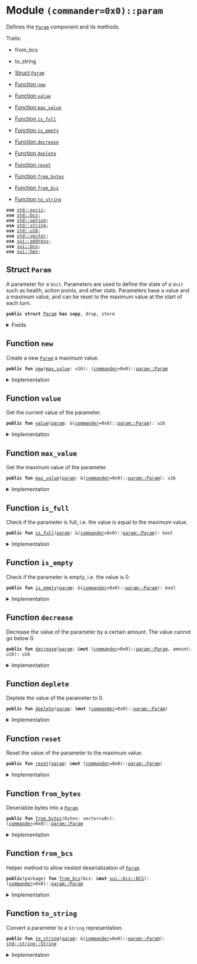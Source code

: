 
<a name="(commander=0x0)_param"></a>

# Module `(commander=0x0)::param`

Defines the <code><a href="../name_gen/param.md#(commander=0x0)_param_Param">Param</a></code> component and its methods.

Traits:
- from_bcs
- to_string


-  [Struct `Param`](#(commander=0x0)_param_Param)
-  [Function `new`](#(commander=0x0)_param_new)
-  [Function `value`](#(commander=0x0)_param_value)
-  [Function `max_value`](#(commander=0x0)_param_max_value)
-  [Function `is_full`](#(commander=0x0)_param_is_full)
-  [Function `is_empty`](#(commander=0x0)_param_is_empty)
-  [Function `decrease`](#(commander=0x0)_param_decrease)
-  [Function `deplete`](#(commander=0x0)_param_deplete)
-  [Function `reset`](#(commander=0x0)_param_reset)
-  [Function `from_bytes`](#(commander=0x0)_param_from_bytes)
-  [Function `from_bcs`](#(commander=0x0)_param_from_bcs)
-  [Function `to_string`](#(commander=0x0)_param_to_string)


<pre><code><b>use</b> <a href="../dependencies/std/ascii.md#std_ascii">std::ascii</a>;
<b>use</b> <a href="../dependencies/std/bcs.md#std_bcs">std::bcs</a>;
<b>use</b> <a href="../dependencies/std/option.md#std_option">std::option</a>;
<b>use</b> <a href="../dependencies/std/string.md#std_string">std::string</a>;
<b>use</b> <a href="../dependencies/std/u16.md#std_u16">std::u16</a>;
<b>use</b> <a href="../dependencies/std/vector.md#std_vector">std::vector</a>;
<b>use</b> <a href="../dependencies/sui/address.md#sui_address">sui::address</a>;
<b>use</b> <a href="../dependencies/sui/bcs.md#sui_bcs">sui::bcs</a>;
<b>use</b> <a href="../dependencies/sui/hex.md#sui_hex">sui::hex</a>;
</code></pre>



<a name="(commander=0x0)_param_Param"></a>

## Struct `Param`

A parameter for a <code>Unit</code>. Parameters are used to define the state of a
<code>Unit</code> such as health, action points, and other stats. Parameters have a
value and a maximum value, and can be reset to the maximum value at the
start of each turn.


<pre><code><b>public</b> <b>struct</b> <a href="../name_gen/param.md#(commander=0x0)_param_Param">Param</a> <b>has</b> <b>copy</b>, drop, store
</code></pre>



<details>
<summary>Fields</summary>


<dl>
<dt>
<code><a href="../name_gen/param.md#(commander=0x0)_param_value">value</a>: u16</code>
</dt>
<dd>
</dd>
<dt>
<code><a href="../name_gen/param.md#(commander=0x0)_param_max_value">max_value</a>: u16</code>
</dt>
<dd>
</dd>
</dl>


</details>

<a name="(commander=0x0)_param_new"></a>

## Function `new`

Create a new <code><a href="../name_gen/param.md#(commander=0x0)_param_Param">Param</a></code> a maximum value.


<pre><code><b>public</b> <b>fun</b> <a href="../name_gen/param.md#(commander=0x0)_param_new">new</a>(<a href="../name_gen/param.md#(commander=0x0)_param_max_value">max_value</a>: u16): (<a href="../name_gen/commander.md#(commander=0x0)_commander">commander</a>=0x0)::<a href="../name_gen/param.md#(commander=0x0)_param_Param">param::Param</a>
</code></pre>



<details>
<summary>Implementation</summary>


<pre><code><b>public</b> <b>fun</b> <a href="../name_gen/param.md#(commander=0x0)_param_new">new</a>(<a href="../name_gen/param.md#(commander=0x0)_param_max_value">max_value</a>: u16): <a href="../name_gen/param.md#(commander=0x0)_param_Param">Param</a> { <a href="../name_gen/param.md#(commander=0x0)_param_Param">Param</a> { <a href="../name_gen/param.md#(commander=0x0)_param_value">value</a>: <a href="../name_gen/param.md#(commander=0x0)_param_max_value">max_value</a>, <a href="../name_gen/param.md#(commander=0x0)_param_max_value">max_value</a> } }
</code></pre>



</details>

<a name="(commander=0x0)_param_value"></a>

## Function `value`

Get the current value of the parameter.


<pre><code><b>public</b> <b>fun</b> <a href="../name_gen/param.md#(commander=0x0)_param_value">value</a>(<a href="../name_gen/param.md#(commander=0x0)_param">param</a>: &(<a href="../name_gen/commander.md#(commander=0x0)_commander">commander</a>=0x0)::<a href="../name_gen/param.md#(commander=0x0)_param_Param">param::Param</a>): u16
</code></pre>



<details>
<summary>Implementation</summary>


<pre><code><b>public</b> <b>fun</b> <a href="../name_gen/param.md#(commander=0x0)_param_value">value</a>(<a href="../name_gen/param.md#(commander=0x0)_param">param</a>: &<a href="../name_gen/param.md#(commander=0x0)_param_Param">Param</a>): u16 { <a href="../name_gen/param.md#(commander=0x0)_param">param</a>.<a href="../name_gen/param.md#(commander=0x0)_param_value">value</a> }
</code></pre>



</details>

<a name="(commander=0x0)_param_max_value"></a>

## Function `max_value`

Get the maximum value of the parameter.


<pre><code><b>public</b> <b>fun</b> <a href="../name_gen/param.md#(commander=0x0)_param_max_value">max_value</a>(<a href="../name_gen/param.md#(commander=0x0)_param">param</a>: &(<a href="../name_gen/commander.md#(commander=0x0)_commander">commander</a>=0x0)::<a href="../name_gen/param.md#(commander=0x0)_param_Param">param::Param</a>): u16
</code></pre>



<details>
<summary>Implementation</summary>


<pre><code><b>public</b> <b>fun</b> <a href="../name_gen/param.md#(commander=0x0)_param_max_value">max_value</a>(<a href="../name_gen/param.md#(commander=0x0)_param">param</a>: &<a href="../name_gen/param.md#(commander=0x0)_param_Param">Param</a>): u16 { <a href="../name_gen/param.md#(commander=0x0)_param">param</a>.<a href="../name_gen/param.md#(commander=0x0)_param_max_value">max_value</a> }
</code></pre>



</details>

<a name="(commander=0x0)_param_is_full"></a>

## Function `is_full`

Check if the parameter is full, i.e. the value is equal to the maximum value.


<pre><code><b>public</b> <b>fun</b> <a href="../name_gen/param.md#(commander=0x0)_param_is_full">is_full</a>(<a href="../name_gen/param.md#(commander=0x0)_param">param</a>: &(<a href="../name_gen/commander.md#(commander=0x0)_commander">commander</a>=0x0)::<a href="../name_gen/param.md#(commander=0x0)_param_Param">param::Param</a>): bool
</code></pre>



<details>
<summary>Implementation</summary>


<pre><code><b>public</b> <b>fun</b> <a href="../name_gen/param.md#(commander=0x0)_param_is_full">is_full</a>(<a href="../name_gen/param.md#(commander=0x0)_param">param</a>: &<a href="../name_gen/param.md#(commander=0x0)_param_Param">Param</a>): bool { <a href="../name_gen/param.md#(commander=0x0)_param">param</a>.<a href="../name_gen/param.md#(commander=0x0)_param_value">value</a> == <a href="../name_gen/param.md#(commander=0x0)_param">param</a>.<a href="../name_gen/param.md#(commander=0x0)_param_max_value">max_value</a> }
</code></pre>



</details>

<a name="(commander=0x0)_param_is_empty"></a>

## Function `is_empty`

Check if the parameter is empty, i.e. the value is 0.


<pre><code><b>public</b> <b>fun</b> <a href="../name_gen/param.md#(commander=0x0)_param_is_empty">is_empty</a>(<a href="../name_gen/param.md#(commander=0x0)_param">param</a>: &(<a href="../name_gen/commander.md#(commander=0x0)_commander">commander</a>=0x0)::<a href="../name_gen/param.md#(commander=0x0)_param_Param">param::Param</a>): bool
</code></pre>



<details>
<summary>Implementation</summary>


<pre><code><b>public</b> <b>fun</b> <a href="../name_gen/param.md#(commander=0x0)_param_is_empty">is_empty</a>(<a href="../name_gen/param.md#(commander=0x0)_param">param</a>: &<a href="../name_gen/param.md#(commander=0x0)_param_Param">Param</a>): bool { <a href="../name_gen/param.md#(commander=0x0)_param">param</a>.<a href="../name_gen/param.md#(commander=0x0)_param_value">value</a> == 0 }
</code></pre>



</details>

<a name="(commander=0x0)_param_decrease"></a>

## Function `decrease`

Decrease the value of the parameter by a certain amount. The value cannot go
below 0.


<pre><code><b>public</b> <b>fun</b> <a href="../name_gen/param.md#(commander=0x0)_param_decrease">decrease</a>(<a href="../name_gen/param.md#(commander=0x0)_param">param</a>: &<b>mut</b> (<a href="../name_gen/commander.md#(commander=0x0)_commander">commander</a>=0x0)::<a href="../name_gen/param.md#(commander=0x0)_param_Param">param::Param</a>, amount: u16): u16
</code></pre>



<details>
<summary>Implementation</summary>


<pre><code><b>public</b> <b>fun</b> <a href="../name_gen/param.md#(commander=0x0)_param_decrease">decrease</a>(<a href="../name_gen/param.md#(commander=0x0)_param">param</a>: &<b>mut</b> <a href="../name_gen/param.md#(commander=0x0)_param_Param">Param</a>, amount: u16): u16 {
    <a href="../name_gen/param.md#(commander=0x0)_param">param</a>.<a href="../name_gen/param.md#(commander=0x0)_param_value">value</a> = <a href="../name_gen/param.md#(commander=0x0)_param">param</a>.<a href="../name_gen/param.md#(commander=0x0)_param_value">value</a> - amount.min(<a href="../name_gen/param.md#(commander=0x0)_param">param</a>.<a href="../name_gen/param.md#(commander=0x0)_param_value">value</a>);
    <a href="../name_gen/param.md#(commander=0x0)_param">param</a>.<a href="../name_gen/param.md#(commander=0x0)_param_value">value</a>
}
</code></pre>



</details>

<a name="(commander=0x0)_param_deplete"></a>

## Function `deplete`

Deplete the value of the parameter to 0.


<pre><code><b>public</b> <b>fun</b> <a href="../name_gen/param.md#(commander=0x0)_param_deplete">deplete</a>(<a href="../name_gen/param.md#(commander=0x0)_param">param</a>: &<b>mut</b> (<a href="../name_gen/commander.md#(commander=0x0)_commander">commander</a>=0x0)::<a href="../name_gen/param.md#(commander=0x0)_param_Param">param::Param</a>)
</code></pre>



<details>
<summary>Implementation</summary>


<pre><code><b>public</b> <b>fun</b> <a href="../name_gen/param.md#(commander=0x0)_param_deplete">deplete</a>(<a href="../name_gen/param.md#(commander=0x0)_param">param</a>: &<b>mut</b> <a href="../name_gen/param.md#(commander=0x0)_param_Param">Param</a>) { <a href="../name_gen/param.md#(commander=0x0)_param">param</a>.<a href="../name_gen/param.md#(commander=0x0)_param_value">value</a> = 0; }
</code></pre>



</details>

<a name="(commander=0x0)_param_reset"></a>

## Function `reset`

Reset the value of the parameter to the maximum value.


<pre><code><b>public</b> <b>fun</b> <a href="../name_gen/param.md#(commander=0x0)_param_reset">reset</a>(<a href="../name_gen/param.md#(commander=0x0)_param">param</a>: &<b>mut</b> (<a href="../name_gen/commander.md#(commander=0x0)_commander">commander</a>=0x0)::<a href="../name_gen/param.md#(commander=0x0)_param_Param">param::Param</a>)
</code></pre>



<details>
<summary>Implementation</summary>


<pre><code><b>public</b> <b>fun</b> <a href="../name_gen/param.md#(commander=0x0)_param_reset">reset</a>(<a href="../name_gen/param.md#(commander=0x0)_param">param</a>: &<b>mut</b> <a href="../name_gen/param.md#(commander=0x0)_param_Param">Param</a>) { <a href="../name_gen/param.md#(commander=0x0)_param">param</a>.<a href="../name_gen/param.md#(commander=0x0)_param_value">value</a> = <a href="../name_gen/param.md#(commander=0x0)_param">param</a>.<a href="../name_gen/param.md#(commander=0x0)_param_max_value">max_value</a>; }
</code></pre>



</details>

<a name="(commander=0x0)_param_from_bytes"></a>

## Function `from_bytes`

Deserialize bytes into a <code><a href="../name_gen/param.md#(commander=0x0)_param_Param">Param</a></code>.


<pre><code><b>public</b> <b>fun</b> <a href="../name_gen/param.md#(commander=0x0)_param_from_bytes">from_bytes</a>(bytes: vector&lt;u8&gt;): (<a href="../name_gen/commander.md#(commander=0x0)_commander">commander</a>=0x0)::<a href="../name_gen/param.md#(commander=0x0)_param_Param">param::Param</a>
</code></pre>



<details>
<summary>Implementation</summary>


<pre><code><b>public</b> <b>fun</b> <a href="../name_gen/param.md#(commander=0x0)_param_from_bytes">from_bytes</a>(bytes: vector&lt;u8&gt;): <a href="../name_gen/param.md#(commander=0x0)_param_Param">Param</a> {
    <b>let</b> <b>mut</b> bcs = bcs::new(bytes);
    <a href="../name_gen/param.md#(commander=0x0)_param_from_bcs">from_bcs</a>(&<b>mut</b> bcs)
}
</code></pre>



</details>

<a name="(commander=0x0)_param_from_bcs"></a>

## Function `from_bcs`

Helper method to allow nested deserialization of <code><a href="../name_gen/param.md#(commander=0x0)_param_Param">Param</a></code>.


<pre><code><b>public</b>(package) <b>fun</b> <a href="../name_gen/param.md#(commander=0x0)_param_from_bcs">from_bcs</a>(bcs: &<b>mut</b> <a href="../dependencies/sui/bcs.md#sui_bcs_BCS">sui::bcs::BCS</a>): (<a href="../name_gen/commander.md#(commander=0x0)_commander">commander</a>=0x0)::<a href="../name_gen/param.md#(commander=0x0)_param_Param">param::Param</a>
</code></pre>



<details>
<summary>Implementation</summary>


<pre><code><b>public</b>(package) <b>fun</b> <a href="../name_gen/param.md#(commander=0x0)_param_from_bcs">from_bcs</a>(bcs: &<b>mut</b> BCS): <a href="../name_gen/param.md#(commander=0x0)_param_Param">Param</a> {
    <a href="../name_gen/param.md#(commander=0x0)_param_Param">Param</a> {
        <a href="../name_gen/param.md#(commander=0x0)_param_value">value</a>: bcs.peel_u16(),
        <a href="../name_gen/param.md#(commander=0x0)_param_max_value">max_value</a>: bcs.peel_u16(),
    }
}
</code></pre>



</details>

<a name="(commander=0x0)_param_to_string"></a>

## Function `to_string`

Convert a parameter to a <code>String</code> representation.


<pre><code><b>public</b> <b>fun</b> <a href="../name_gen/param.md#(commander=0x0)_param_to_string">to_string</a>(<a href="../name_gen/param.md#(commander=0x0)_param">param</a>: &(<a href="../name_gen/commander.md#(commander=0x0)_commander">commander</a>=0x0)::<a href="../name_gen/param.md#(commander=0x0)_param_Param">param::Param</a>): <a href="../dependencies/std/string.md#std_string_String">std::string::String</a>
</code></pre>



<details>
<summary>Implementation</summary>


<pre><code><b>public</b> <b>fun</b> <a href="../name_gen/param.md#(commander=0x0)_param_to_string">to_string</a>(<a href="../name_gen/param.md#(commander=0x0)_param">param</a>: &<a href="../name_gen/param.md#(commander=0x0)_param_Param">Param</a>): String {
    <b>let</b> <b>mut</b> str = <a href="../name_gen/param.md#(commander=0x0)_param">param</a>.<a href="../name_gen/param.md#(commander=0x0)_param_value">value</a>.<a href="../name_gen/param.md#(commander=0x0)_param_to_string">to_string</a>();
    str.append_utf8(b"/");
    str.append(<a href="../name_gen/param.md#(commander=0x0)_param">param</a>.<a href="../name_gen/param.md#(commander=0x0)_param_max_value">max_value</a>.<a href="../name_gen/param.md#(commander=0x0)_param_to_string">to_string</a>());
    str
}
</code></pre>



</details>
